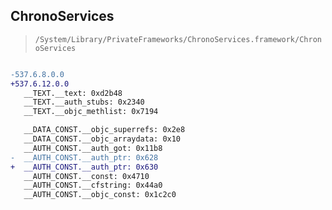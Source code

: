 ## ChronoServices

> `/System/Library/PrivateFrameworks/ChronoServices.framework/ChronoServices`

```diff

-537.6.8.0.0
+537.6.12.0.0
   __TEXT.__text: 0xd2b48
   __TEXT.__auth_stubs: 0x2340
   __TEXT.__objc_methlist: 0x7194

   __DATA_CONST.__objc_superrefs: 0x2e8
   __DATA_CONST.__objc_arraydata: 0x10
   __AUTH_CONST.__auth_got: 0x11b8
-  __AUTH_CONST.__auth_ptr: 0x628
+  __AUTH_CONST.__auth_ptr: 0x630
   __AUTH_CONST.__const: 0x4710
   __AUTH_CONST.__cfstring: 0x44a0
   __AUTH_CONST.__objc_const: 0x1c2c0

```
